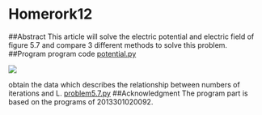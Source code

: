 # Homerork12

##Abstract
This article will solve the electric potential and electric field of figure 5.7 and compare 3 different methods to solve this problem.
##Program
program code
[potential.py](https://github.com/Steve-42/compuational_physics_N2014301020077/blob/master/Homework12/Homework12-1.py)

![](https://raw.githubusercontent.com/guoxiaowhu/computationalphysics_N2013301020099/master/electric%20potential.png)

obtain the data which describes the relationship between numbers of iterations and L.
[problem5.7.py](https://github.com/Steve-42/compuational_physics_N2014301020077/blob/master/Homework12/Homework12-3.py)
##Acknowledgment
The program part is based on the programs of 2013301020092.
